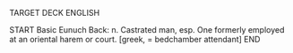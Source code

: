 TARGET DECK
ENGLISH

START
Basic
Eunuch
Back: n. Castrated man, esp. One formerly employed at an oriental harem or court. [greek, = bedchamber attendant]
END
